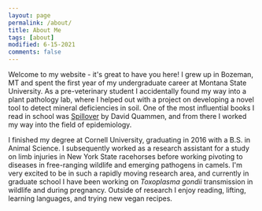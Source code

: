 ```yaml
---
layout: page
permalink: /about/
title: About Me
tags: [about]
modified: 6-15-2021
comments: false
---
```


Welcome to my website - it's great to have you here! I grew up in Bozeman, MT and spent the first year of my undergraduate career at Montana State University. As a pre-veterinary student I accidentally found my way into a plant pathology lab, where I helped out with a project on developing a novel tool to detect mineral deficiencies in soil. One of the most influential books I read in school was [Spillover](https://www.davidquammen.com/spillover) by David Quammen, and from there I worked my way into the field of epidemiology. <br>


I finished my degree at Cornell University, graduating in 2016 with a B.S. in Animal Science. I subsequently worked as a research assistant for a study on limb injuries in New York State racehorses before working pivoting to diseases in free-ranging wildlife and emerging pathogens in camels. I'm very excited to be in such a rapidly moving research area, and currently in graduate school I have been working on _Toxoplasma gondii_ transmission in wildlife and during pregnancy. Outside of research I enjoy reading, lifting, learning languages, and trying new vegan recipes. 
